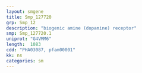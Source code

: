 ```yaml
---
layout: smgene
title: Smp_127720
grp: Smp_12
description: "biogenic amine (dopamine) receptor"
smp: Smp_127720.1
uniprot: "G4VMM6"
length:  1083
cdd: "PHA03087, pfam00001"
kk: ns
categories: sm
---
```

